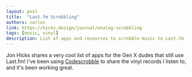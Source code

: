 ```yaml
---
layout: post
title:  "Last.fm Scrobbling"
authors: carlos
link: https://hicks.design/journal/analog-scrobbling
tags: [music, vinyl]
description: List of apps and resources to scrobble music to Last.fm
---
```


Jon Hicks shares a very cool list of apps for the Gen X dudes that still use Last.fm! I've been using [Codescrobble](https://www.codescrobble.com/) to share the vinyl records I listen to, and it's been working great.
